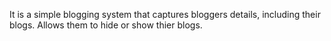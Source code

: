 It is a simple blogging system that captures bloggers details,
including their blogs.
Allows them to hide or show thier blogs.